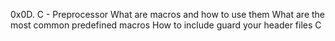 0x0D. C - Preprocessor
What are macros and how to use them
What are the most common predefined macros
How to include guard your header files
C
